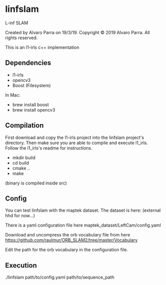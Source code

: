 # linfslam


L-inf SLAM

Created by Alvaro Parra on 19/3/19.
Copyright © 2019 Alvaro Parra. All rights reserved.

This is an l1-irls c++ implementation

## Dependencies

 - l1-irls
 - opencv3
 - Boost (Filesystem)

 In Mac: 
 - brew install boost
 - brew install opencv3

## Compilation

First download and copy the l1-irls project into the linfslam project's directory.
Then make sure you are able to compile and execute l1_irls. Follow the l1_irls's readme for instructions.

- mkdir build
- cd build
- cmake ..
- make

(binary is compiled inside src)

## Config
You can test linfslam with the maptek dataset. The dataset is here:
(external hhd for now...)


There is a yaml configuration file here
maptek_dataset/LeftCam/config.yaml

Download and uncompress the orb vocabulary file from here
https://github.com/raulmur/ORB_SLAM2/tree/master/Vocabulary

Edit the path for the orb vocabulary in the configuration file.


## Execution

./linfslam path/to/config.yaml path/to/sequence_path

